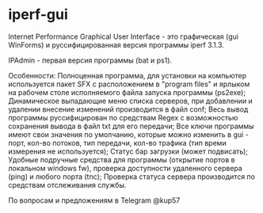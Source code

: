 # iperf-gui
Internet Performance Graphical User Interface - это графическая (gui WinForms) и руссифицированная версия программы iperf 3.1.3. 

IPAdmin - первая версия программы (bat и ps1).

Особенности:
Полноценная программа, для установки на компьютер используется пакет SFX с расположением в "program files" и ярлыком на рабочем столе исполняемого файла запуска программы (ps2exe);
Динамическое выпадающие меню списка серверов, при добавлении и удалении внесение изменений производится в файл conf;
Весь вывод программы руссифицирован по средствам Regex с возможностью сохранения вывода в файл txt для его передачи;
Все ключи программы имеют свои значения по умолчанию, которые можно изменить в gui - порт, кол-во потоков, тип передачи, кол-во трафика (тип времи измерения не используется);
Статус бар загрузки (может подвисать);
Удобные подручные средства для программы (открытие портов в локальном windows fw), проверка доступности удаленного сервера (ping) и любого порта (tnc);
Проверка статуса сервера производится по средствам отслеживания службы.

По вопросам и предложениям в Telegram @kup57
